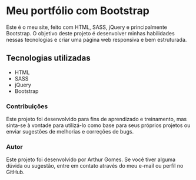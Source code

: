 # Meu portfólio com Bootstrap

Este é o meu site, feito com HTML, SASS, jQuery e principalmente Bootstrap. O objetivo deste projeto é desenvolver minhas habilidades nessas tecnologias e criar uma página web responsiva e bem estruturada.

## Tecnologias utilizadas

<ul>
<li>HTML</li>
<li>SASS</li>
<li>jQuery </li>
<li>Bootstrap</li>
</ul>

### Contribuições

Este projeto foi desenvolvido para fins de aprendizado e treinamento, mas sinta-se à vontade para utilizá-lo como base para seus próprios projetos ou enviar sugestões de melhorias e correções de bugs.

### Autor

Este projeto foi desenvolvido por Arthur Gomes. Se você tiver alguma dúvida ou sugestão, entre em contato através do meu e-mail ou perfil no GitHub.
